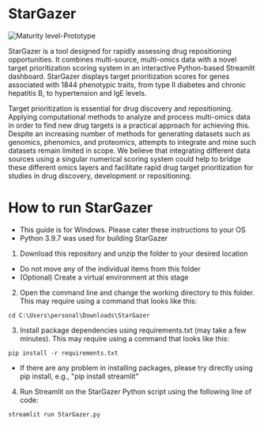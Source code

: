 # StarGazer

![Maturity level-Prototype](https://img.shields.io/badge/Maturity%20Level-Prototype-red)

StarGazer is a tool designed for rapidly assessing drug repositioning opportunities. It combines multi-source, multi-omics data with a novel target prioritization scoring system in an interactive Python-based Streamlit dashboard. StarGazer displays target prioritization scores for genes associated with 1844 phenotypic traits, from type II diabetes and chronic hepatitis B, to hypertension and IgE levels. 

Target prioritization is essential for drug discovery and repositioning. Applying computational methods to analyze and process multi-omics data in order to find new drug targets is a practical approach for achieving this. Despite an increasing number of methods for generating datasets such as genomics, phenomics, and proteomics, attempts to integrate and mine such datasets remain limited in scope. We believe that integrating different data sources using a singular numerical scoring system could help to bridge these different omics layers and facilitate rapid drug target prioritization for studies in drug discovery, development or repositioning. 

 

# How to run StarGazer
  + This guide is for Windows. Please cater these instructions to your OS
  + Python 3.9.7 was used for building StarGazer

1. Download this repository and unzip the folder to your desired location
  + Do not move any of the individual items from this folder
  + (Optional) Create a virtual environment at this stage

2. Open the command line and change the working directory to this folder. This may require using a command that looks like this:

~~~
cd C:\Users\personal\Downloads\StarGazer
~~~

3. Install package dependencies using requirements.txt (may take a few minutes). This may require using a command that looks like this:

~~~
pip install -r requirements.txt
~~~
  + If there are any problem in installing packages, please try directly using pip install, e.g., "pip install streamlit"

4. Run Streamlit on the StarGazer Python script using the following line of code:

~~~
streamlit run StarGazer.py
~~~


